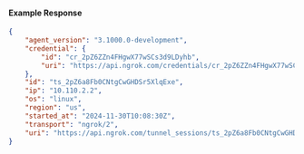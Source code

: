<!-- Code generated for API Clients. DO NOT EDIT. -->

#### Example Response

```json
{
	"agent_version": "3.1000.0-development",
	"credential": {
		"id": "cr_2pZ6ZZn4FHgwX77wSCs3d9LDyhb",
		"uri": "https://api.ngrok.com/credentials/cr_2pZ6ZZn4FHgwX77wSCs3d9LDyhb"
	},
	"id": "ts_2pZ6a8Fb0CNtgCwGHDSr5XlqExe",
	"ip": "10.110.2.2",
	"os": "linux",
	"region": "us",
	"started_at": "2024-11-30T10:08:30Z",
	"transport": "ngrok/2",
	"uri": "https://api.ngrok.com/tunnel_sessions/ts_2pZ6a8Fb0CNtgCwGHDSr5XlqExe"
}
```
